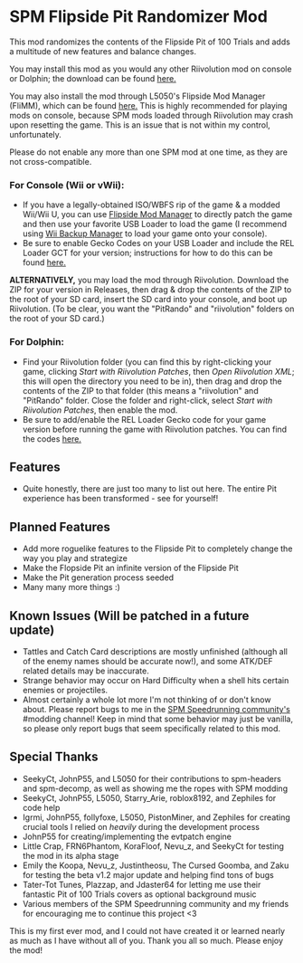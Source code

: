 # SPM Flipside Pit Randomizer Mod
This mod randomizes the contents of the Flipside Pit of 100 Trials and adds a multitude of new features and balance changes.

You may install this mod as you would any other Riivolution mod on console or Dolphin; the download can be found [here.](https://github.com/shiken-yme/spm-pit-randomizer/releases)

You may also install the mod through L5050's Flipside Mod Manager (FliMM), which can be found [here.](https://github.com/L5050/Flipside-Mod-Manager) This is highly recommended for playing mods on console, because SPM mods loaded through Riivolution may crash upon resetting the game. This is an issue that is not within my control, unfortunately.

Please do not enable any more than one SPM mod at one time, as they are not cross-compatible.

### For Console (Wii or vWii):
- If you have a legally-obtained ISO/WBFS rip of the game & a modded Wii/Wii U, you can use [Flipside Mod Manager](https://github.com/L5050/Flipside-Mod-Manager) to directly patch the game and then use your favorite USB Loader to load the game (I recommend using [Wii Backup Manager](https://wiibackupmanager.co.uk/WiiBackupManager_Build78.html) to load your game onto your console).
- Be sure to enable Gecko Codes on your USB Loader and include the REL Loader GCT for your version; instructions for how to do this can be found [here.](https://github.com/SeekyCt/spm-practice-codes/blob/main/INSTALLING.md#console-with-usb-loader-and-patched-iso)

**ALTERNATIVELY,** you may load the mod through Riivolution. Download the ZIP for your version in Releases, then drag & drop the contents of the ZIP to the root of your SD card, insert the SD card into your console, and boot up Riivolution. (To be clear, you want the "PitRando" and "riivolution" folders on the root of your SD card.)

### For Dolphin:
- Find your Riivolution folder (you can find this by right-clicking your game, clicking *Start with Riivolution Patches*, then *Open Riivolution XML*; this will open the directory you need to be in), then drag and drop the contents of the ZIP to that folder (this means a "riivolution" and "PitRando" folder. Close the folder and right-click, select *Start with Riivolution Patches*, then enable the mod.
- Be sure to add/enable the REL Loader Gecko code for your game version before running the game with Riivolution patches. You can find the codes [here.](https://github.com/SeekyCt/spm-rel-loader/tree/master/spm-rel-loader/loader)

## Features
* Quite honestly, there are just too many to list out here. The entire Pit experience has been transformed - see for yourself!

## Planned Features
* Add more roguelike features to the Flipside Pit to completely change the way you play and strategize
* Make the Flopside Pit an infinite version of the Flipside Pit
* Make the Pit generation process seeded
* Many many more things :)

## Known Issues (Will be patched in a future update)
* Tattles and Catch Card descriptions are mostly unfinished (although all of the enemy names should be accurate now!), and some ATK/DEF related details may be inaccurate.
* Strange behavior may occur on Hard Difficulty when a shell hits certain enemies or projectiles.
* Almost certainly a whole lot more I'm not thinking of or don't know about. Please report bugs to me in the [SPM Speedrunning community's](https://discord.gg/nvDAWG6fat) #modding channel! Keep in mind that some behavior may just be vanilla, so please only report bugs that seem specifically related to this mod.

## Special Thanks
* SeekyCt, JohnP55, and L5050 for their contributions to spm-headers and spm-decomp, as well as showing me the ropes with SPM modding
* SeekyCt, JohnP55, L5050, Starry_Arie, roblox8192, and Zephiles for code help
* Igrmi, JohnP55, follyfoxe, L5050, PistonMiner, and Zephiles for creating crucial tools I relied on *heavily* during the development process
* JohnP55 for creating/implementing the evtpatch engine
* Little Crap, FRN6Phantom, KoraFloof, Nevu_z, and SeekyCt for testing the mod in its alpha stage
* Emily the Koopa, Nevu_z, Justintheosu, The Cursed Goomba, and Zaku for testing the beta v1.2 major update and helping find tons of bugs
* Tater-Tot Tunes, Plazzap, and Jdaster64 for letting me use their fantastic Pit of 100 Trials covers as optional background music
* Various members of the SPM Speedrunning community and my friends for encouraging me to continue this project <3

This is my first ever mod, and I could not have created it or learned nearly as much as I have without all of you. Thank you all so much. Please enjoy the mod!

